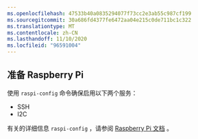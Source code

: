 ```yaml
---
ms.openlocfilehash: 47533b40a0835294077f73cc2e3ab55c987cf199
ms.sourcegitcommit: 30a686fd4377fe6472aa04e215c0de711bc1c322
ms.translationtype: MT
ms.contentlocale: zh-CN
ms.lasthandoff: 11/10/2020
ms.locfileid: "96591004"
---
```

## <a name="prepare-the-raspberry-pi"></a>准备 Raspberry Pi

使用 `raspi-config` 命令确保启用以下两个服务：

- SSH
- I2C

有关的详细信息 `raspi-config` ，请参阅 [Raspberry Pi 文档](https://www.raspberrypi.org/documentation/configuration/raspi-config.md) <span class="docon docon-navigate-external x-hidden-focus"></span> 。
